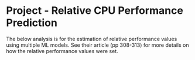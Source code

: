 # Project - Relative CPU Performance Prediction 
The below analysis is for the estimation of relative performance values using multiple ML models. See their article (pp 308-313) for more details on how the relative performance values were set.  
